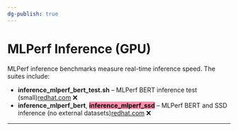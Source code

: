 ```yaml
---
dg-publish: true
---
```


# MLPerf Inference (GPU)

MLPerf inference benchmarks measure real-time inference speed. The suites include:

- **inference_mlperf_bert_test.sh** – MLPerf BERT inference test (small)[redhat.com](https://www.redhat.com/en/blog/how-to-accelerate-workloads-with-nvidia-gpus-on-red-hat-device-edge#:~:text=Speech,AMD%20Epyc%20CPU) ❌
- **inference_mlperf_bert**, <mark style="background: #FF5582A6;">**inference_mlperf_ssd**</mark> – MLPerf BERT and SSD inference (no external datasets)[redhat.com](https://www.redhat.com/en/blog/how-to-accelerate-workloads-with-nvidia-gpus-on-red-hat-device-edge#:~:text=Speech,AMD%20Epyc%20CPU) ❌

---
